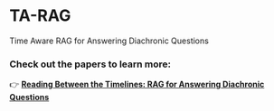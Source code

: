 # TA-RAG
Time Aware RAG for Answering Diachronic Questions
### Check out the papers to learn more:
👉 [**Reading Between the Timelines: RAG for Answering Diachronic Questions**](https://arxiv.org/abs/2405.14831)
